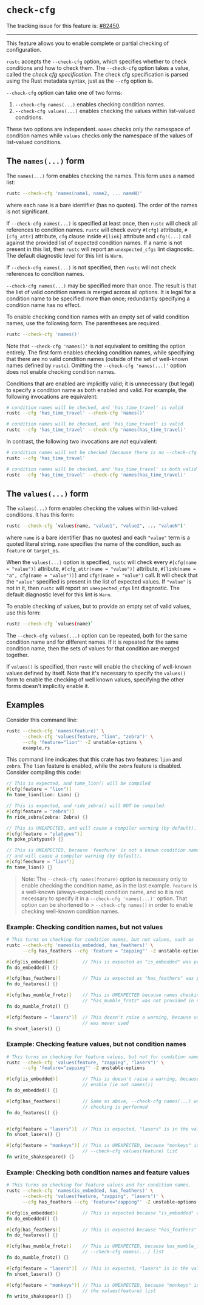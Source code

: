 # `check-cfg`

The tracking issue for this feature is: [#82450](https://github.com/rust-lang/rust/issues/82450).

------------------------

This feature allows you to enable complete or partial checking of configuration.

`rustc` accepts the `--check-cfg` option, which specifies whether to check conditions and how to
check them. The `--check-cfg` option takes a value, called the _check cfg specification_. The
check cfg specification is parsed using the Rust metadata syntax, just as the `--cfg` option is.

`--check-cfg` option can take one of two forms:

1. `--check-cfg names(...)` enables checking condition names.
2. `--check-cfg values(...)` enables checking the values within list-valued conditions.

These two options are independent. `names` checks only the namespace of condition names
while `values` checks only the namespace of the values of list-valued conditions.

## The `names(...)` form

The `names(...)` form enables checking the names. This form uses a named list:

```bash
rustc --check-cfg 'names(name1, name2, ... nameN)'
```

where each `name` is a bare identifier (has no quotes). The order of the names is not significant.

If `--check-cfg names(...)` is specified at least once, then `rustc` will check all references to
condition names. `rustc` will check every `#[cfg]` attribute, `#[cfg_attr]` attribute, `cfg` clause
inside `#[link]` attribute and `cfg!(...)` call against the provided list of expected condition
names. If a name is not present in this list, then `rustc` will report an `unexpected_cfgs` lint
diagnostic. The default diagnostic level for this lint is `Warn`.

If `--check-cfg names(...)` is not specified, then `rustc` will not check references to condition
names.

`--check-cfg names(...)` may be specified more than once. The result is that the list of valid
condition names is merged across all options. It is legal for a condition name to be specified
more than once; redundantly specifying a condition name has no effect.

To enable checking condition names with an empty set of valid condition names, use the following
form. The parentheses are required.

```bash
rustc --check-cfg 'names()'
```

Note that `--check-cfg 'names()'` is _not_ equivalent to omitting the option entirely.
The first form enables checking condition names, while specifying that there are no valid
condition names (outside of the set of well-known names defined by `rustc`). Omitting the
`--check-cfg 'names(...)'` option does not enable checking condition names.

Conditions that are enabled are implicitly valid; it is unnecessary (but legal) to specify a
condition name as both enabled and valid. For example, the following invocations are equivalent:

```bash
# condition names will be checked, and 'has_time_travel' is valid
rustc --cfg 'has_time_travel' --check-cfg 'names()'

# condition names will be checked, and 'has_time_travel' is valid
rustc --cfg 'has_time_travel' --check-cfg 'names(has_time_travel)'
```

In contrast, the following two invocations are _not_ equivalent:

```bash
# condition names will not be checked (because there is no --check-cfg names(...))
rustc --cfg 'has_time_travel'

# condition names will be checked, and 'has_time_travel' is both valid and enabled.
rustc --cfg 'has_time_travel' --check-cfg 'names(has_time_travel)'
```

## The `values(...)` form

The `values(...)` form enables checking the values within list-valued conditions. It has this
form:

```bash
rustc --check-cfg `values(name, "value1", "value2", ... "valueN")'
```

where `name` is a bare identifier (has no quotes) and each `"value"` term is a quoted literal
string. `name` specifies the name of the condition, such as `feature` or `target_os`.

When the `values(...)` option is specified, `rustc` will check every `#[cfg(name = "value")]`
attribute, `#[cfg_attr(name = "value")]` attribute, `#[link(name = "a", cfg(name = "value"))]`
and `cfg!(name = "value")` call. It will check that the `"value"` specified is present in the
list of expected values. If `"value"` is not in it, then `rustc` will report an `unexpected_cfgs`
lint diagnostic. The default diagnostic level for this lint is `Warn`.

To enable checking of values, but to provide an empty set of valid values, use this form:

```bash
rustc --check-cfg `values(name)`
```

The `--check-cfg values(...)` option can be repeated, both for the same condition name and for
different names. If it is repeated for the same condition name, then the sets of values for that
condition are merged together.

If `values()` is specified, then `rustc` will enable the checking of well-known values defined
by itself. Note that it's necessary to specify the `values()` form to enable the checking of
well known values, specifying the other forms doesn't implicitly enable it.

## Examples

Consider this command line:

```bash
rustc --check-cfg 'names(feature)' \
      --check-cfg 'values(feature, "lion", "zebra")' \
      --cfg 'feature="lion"' -Z unstable-options \
      example.rs
```

This command line indicates that this crate has two features: `lion` and `zebra`. The `lion`
feature is enabled, while the `zebra` feature is disabled. Consider compiling this code:

```rust
// This is expected, and tame_lion() will be compiled
#[cfg(feature = "lion")]
fn tame_lion(lion: Lion) {}

// This is expected, and ride_zebra() will NOT be compiled.
#[cfg(feature = "zebra")]
fn ride_zebra(zebra: Zebra) {}

// This is UNEXPECTED, and will cause a compiler warning (by default).
#[cfg(feature = "platypus")]
fn poke_platypus() {}

// This is UNEXPECTED, because 'feechure' is not a known condition name,
// and will cause a compiler warning (by default).
#[cfg(feechure = "lion")]
fn tame_lion() {}
```

> Note: The `--check-cfg names(feature)` option is necessary only to enable checking the condition
> name, as in the last example. `feature` is a well-known (always-expected) condition name, and so
> it is not necessary to specify it in a `--check-cfg 'names(...)'` option. That option can be
> shortened to > `--check-cfg names()` in order to enable checking well-known condition names.

### Example: Checking condition names, but not values

```bash
# This turns on checking for condition names, but not values, such as 'feature' values.
rustc --check-cfg 'names(is_embedded, has_feathers)' \
      --cfg has_feathers --cfg 'feature = "zapping"' -Z unstable-options
```

```rust
#[cfg(is_embedded)]         // This is expected as "is_embedded" was provided in names()
fn do_embedded() {}

#[cfg(has_feathers)]        // This is expected as "has_feathers" was provided in names()
fn do_features() {}

#[cfg(has_mumble_frotz)]    // This is UNEXPECTED because names checking is enable and
                            // "has_mumble_frotz" was not provided in names()
fn do_mumble_frotz() {}

#[cfg(feature = "lasers")]  // This doesn't raise a warning, because values checking for "feature"
                            // was never used
fn shoot_lasers() {}
```

### Example: Checking feature values, but not condition names

```bash
# This turns on checking for feature values, but not for condition names.
rustc --check-cfg 'values(feature, "zapping", "lasers")' \
      --cfg 'feature="zapping"' -Z unstable-options
```

```rust
#[cfg(is_embedded)]         // This is doesn't raise a warning, because names checking was not
                            // enable (ie not names())
fn do_embedded() {}

#[cfg(has_feathers)]        // Same as above, --check-cfg names(...) was never used so no name
                            // checking is performed
fn do_features() {}


#[cfg(feature = "lasers")]  // This is expected, "lasers" is in the values(feature) list
fn shoot_lasers() {}

#[cfg(feature = "monkeys")] // This is UNEXPECTED, because "monkeys" is not in the
                            // --check-cfg values(feature) list
fn write_shakespeare() {}
```

### Example: Checking both condition names and feature values

```bash
# This turns on checking for feature values and for condition names.
rustc --check-cfg 'names(is_embedded, has_feathers)' \
      --check-cfg 'values(feature, "zapping", "lasers")' \
      --cfg has_feathers --cfg 'feature="zapping"' -Z unstable-options
```

```rust
#[cfg(is_embedded)]         // This is expected because "is_embedded" was provided in names()
fn do_embedded() {}

#[cfg(has_feathers)]        // This is expected because "has_feathers" was provided in names()
fn do_features() {}

#[cfg(has_mumble_frotz)]    // This is UNEXPECTED, because has_mumble_frotz is not in the
                            // --check-cfg names(...) list
fn do_mumble_frotz() {}

#[cfg(feature = "lasers")]  // This is expected, "lasers" is in the values(feature) list
fn shoot_lasers() {}

#[cfg(feature = "monkeys")] // This is UNEXPECTED, because "monkeys" is not in
                            // the values(feature) list
fn write_shakespear() {}
```
